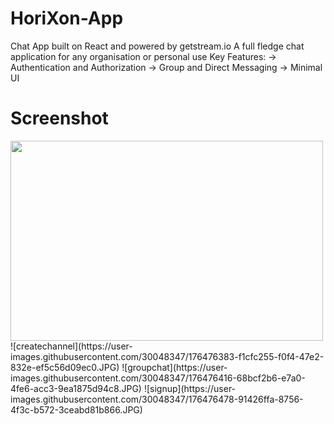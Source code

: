 # HoriXon-App
 Chat App built on React and powered by getstream.io
 A full fledge chat application for any organisation or personal use
 Key Features:
-> Authentication and Authorization
-> Group and Direct Messaging
-> Minimal UI
# Screenshot

<img src="https://user-images.githubusercontent.com/30048347/176476345-7f54d114-133a-456f-81c8-c94d113b35f8.JPG" width="500" height="320">
![createchannel](https://user-images.githubusercontent.com/30048347/176476383-f1cfc255-f0f4-47e2-832e-ef5c56d09ec0.JPG)
![groupchat](https://user-images.githubusercontent.com/30048347/176476416-68bcf2b6-e7a0-4fe6-acc3-9ea1875d94c8.JPG)
![signup](https://user-images.githubusercontent.com/30048347/176476478-91426ffa-8756-4f3c-b572-3ceabd81b866.JPG)
